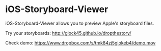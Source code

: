 iOS-Storyboard-Viewer
=====================

iOS-Storyboard-Viewer allows you to preview Apple's storyboard files.

Try your storyboards: http://glock45.github.io/dropthestory/

Check demo: https://www.dropbox.com/s/tmk84zj5giokeb4/demo.mov
